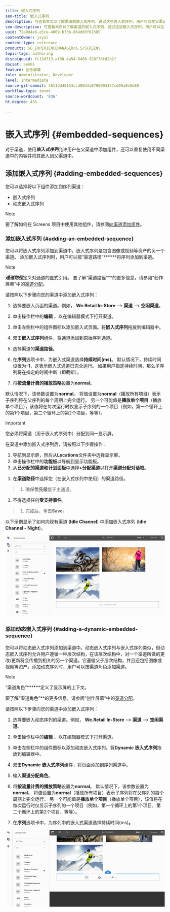 ```yaml
---
title: 嵌入式序列
seo-title: 嵌入式序列
description: 可查看本页以了解渠道的嵌入式序列，通过这些嵌入式序列，用户可以在父渠道中添加组件，还可以重复使用不同渠道中的内容并将此内容嵌入到父渠道中。
seo-description: 可查看本页以了解渠道的嵌入式序列，通过这些嵌入式序列，用户可以在父渠道中添加组件，还可以重复使用不同渠道中的内容并将此内容嵌入到父渠道中。
uuid: 72a8d4e6-e5ce-4069-bf3b-864d03f61585
contentOwner: jsyal
content-type: reference
products: SG_EXPERIENCEMANAGER/6.5/SCREENS
topic-tags: authoring
discoiquuid: fc13d713-af30-4a54-8408-920f78fd2b2f
docset: aem65
feature: 创作屏幕
role: Administrator, Developer
level: Intermediate
source-git-commit: 4611dd40153ccd09d3a0796093157cd09a8e5b80
workflow-type: tm+mt
source-wordcount: '836'
ht-degree: 43%

---
```



# 嵌入式序列 {#embedded-sequences}

对于渠道，使用&#x200B;***嵌入式序列***&#x200B;允许用户在父渠道中添加组件，还可以重复使用不同渠道中的内容并将其嵌入到父渠道中。

## 添加嵌入式序列 {#adding-embedded-sequences}

您可以选择将以下组件添加到序列渠道：

* 嵌入式序列
* 动态嵌入式序列

>[!NOTE]
>
>要了解如何在 Screens 项目中使用其他组件，请参阅[向渠道添加组件](adding-components-to-a-channel.md)。

### 添加嵌入式序列  {#adding-an-embedded-sequence}

您可以将嵌入式序列添加到渠道中。嵌入式序列是包含图像或视频等资产的另一个渠道。 添加嵌入式序列时，用户可以按“渠道路径”******&#x200B;将序列添加到渠道。

>[!NOTE]
>***通道路径***定义对通道的显式引用。
>要了解“渠道路径”**&#x200B;的更多信息，请参阅“创作屏幕”中的[渠道分配](channel-assignment.md)。

请按照以下步骤向您的渠道中添加嵌入式序列：

1. 选择要嵌入页面的渠道。例如， **We.Retail In-Store** —> **渠道** —> **空闲渠道**。

1. 单击操作栏中的&#x200B;**编辑** ，以在编辑器模式下打开渠道。
1. 单击左侧栏中的组件图标以添加嵌入式页面。将&#x200B;**嵌入式序列**&#x200B;拖放到编辑器中。
1. 双击&#x200B;**嵌入式序列**&#x200B;组件，将通道添加到原始序列通道。
1. 选择渠道的&#x200B;**渠道路径**。
1. 在&#x200B;**序列**&#x200B;选项卡中，为嵌入式渠道选择&#x200B;**持续时间(ms)**。 默认情况下，持续时间设置为&#x200B;**-1**，这表示嵌入式通道已完全运行。 如果用户指定持续时间，那么子序列将在指定的时间中断（即截断）。

1. 将&#x200B;**按流量计费的播放策略**&#x200B;设置为&#x200B;**normal**。

默认情况下，该参数设置为&#x200B;**normal**。 将值设置为&#x200B;**normal**（播放所有项目）表示子序列将在父序列的每个周期上完全运行。 另一个可能值是&#x200B;**播放单个项目**（播放单个项目），该值将在每次运行时仅显示子序列的一个项目（例如，第一个循环上的第1个项目，第二个循环上的第2个项目，等等）。

>[!IMPORTANT]
>
>您必须将渠道（用于嵌入式序列中）分配到同一显示屏。
>
>在渠道中添加嵌入式序列后，请按照以下步骤操作：
>
>1. 导航到显示屏，然后从&#x200B;**Locations**&#x200B;文件夹中选择显示屏。
>1. 单击操作栏中的&#x200B;**功能板**&#x200B;以导航到显示功能板。
>1. 从&#x200B;**已分配的渠道和计划面板**&#x200B;中选择&#x200B;**+分配渠道**&#x200B;以打开&#x200B;**渠道分配对话框**。

   >
   >
1. 在&#x200B;**渠道路径**&#x200B;中选择您（在嵌入式序列中使用）的渠道路径。
>1. 确保&#x200B;**优先级**&#x200B;低于主通道。

   >
   >
1. 不得选择任何&#x200B;**受支持事件**。
>1. 完成后，单击&#x200B;**Save**。

>



以下示例显示了如何向现有渠道 (**Idle Channel**) 中添加嵌入式序列 (**Idle Channel - Night**)。

![new2](assets/new2.gif)

### 添加动态嵌入式序列 {#adding-a-dynamic-embedded-sequence}

您可以将动态嵌入式序列添加到渠道中。动态嵌入式序列与嵌入式序列类似，但动态嵌入式序列允许用户遵循一种层次结构，在该层次结构中，对一个渠道所做的更改/更新将会传播到相关的另一个渠道。它遵循父子层次结构，并且还包括图像或视频等资产。添加动态序列时，用户可以按渠道角色添加渠道。

>[!NOTE]
>
>“渠道角色”******&#x200B;定义了显示屏的上下文。
>
>要了解“渠道角色”**&#x200B;的更多信息，请参阅“创作屏幕”中的[渠道分配](channel-assignment.md)。

请按照以下步骤向您的渠道中添加嵌入式序列：

1. 选择要嵌入动态序列的渠道。例如， **We.Retail In-Store** —> **渠道** —> **空闲渠道**。

1. 单击操作栏中的&#x200B;**编辑** ，以在编辑器模式下打开渠道。
1. 单击左侧栏中的组件图标以添加动态嵌入式序列。将&#x200B;**Dynamic** **嵌入式序列**&#x200B;拖放到编辑器中。

1. 双击&#x200B;**Dynamic** **嵌入式序列**&#x200B;组件，将页面添加到序列渠道中。

1. 输入&#x200B;**渠道分配角色**。
1. 将&#x200B;**按流量计费的播放策略**&#x200B;设置为&#x200B;**normal**。 默认情况下，该参数设置为&#x200B;**normal**。 将值设置为&#x200B;**normal**（播放所有项目）表示子序列将在父序列的每个周期上完全运行。 另一个可能值是&#x200B;**播放单个项目**（播放单个项目），该值将在每次运行时仅显示子序列的一个项目（例如，第一个循环上的第1个项目，第二个循环上的第2个项目，等等）。

1. 在&#x200B;**序列**&#x200B;选项卡中，为序列中的嵌入式渠道选择持续时间(ms)**。**

![最新](assets/latest.gif)

